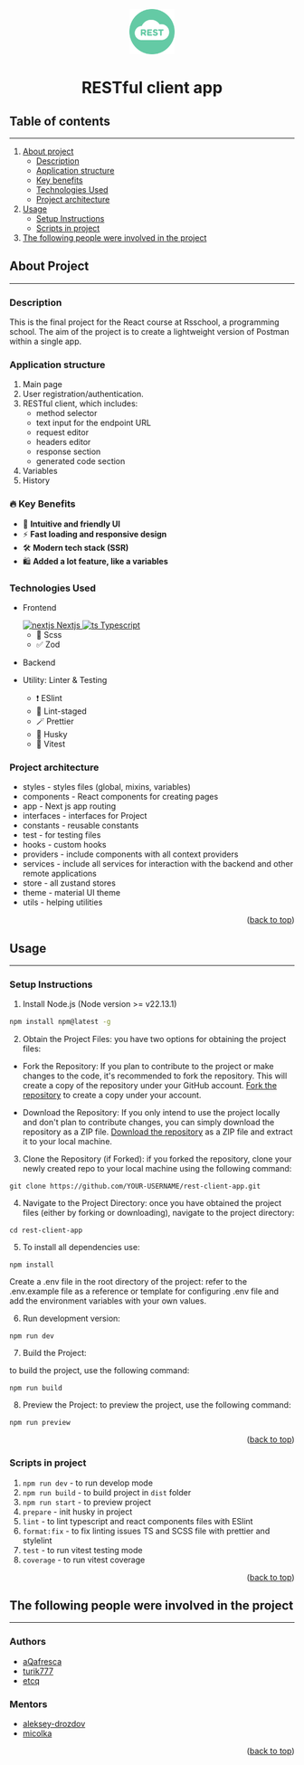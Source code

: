 
<a id="readme-top"></a>
<div align="center">
  <a href="https://github.com/othneildrew/Best-README-Template">
    <img src="public/images/logo.svg" alt="Logo" width="80" height="80">
  </a>

  <h1 align="center">RESTful client app</h1>
</div>

## Table of contents
___

1. [About project](#about-project)
    - [Description](#description)
    - [Application structure](#application-structure)
    - [Key benefits](#-key-benefits)
    - [Technologies Used](#technologies-used)
    - [Project architecture](#project-architecture)
2. [Usage](#usage)
    - [Setup Instructions](#setup-instructions)
    - [Scripts in project](#scripts-in-project)
3. [The following people were involved in the project](#the-following-people-were-involved-in-the-project)


## About Project

---

### Description

This is the final project for the React course at Rsschool, a programming school. The aim of the project is to create a lightweight version of Postman within a single app.

### Application structure

1. Main page
2. User registration/authentication.
3. RESTful client, which includes:
   - method selector
   - text input for the endpoint URL
   - request editor
   - headers editor
   - response section
   - generated code section
4. Variables
5. History

### 🔥 Key Benefits

- 🧭 **Intuitive and friendly UI**
- ⚡ **Fast loading and responsive design**
- 🛠️ **Modern tech stack (SSR)**
- 🛍️ **Added a lot feature, like a variables**

### Technologies Used

- Frontend

  <a href="https://nextjs.org/">
    <img width="20" height="20" alt="nextjs" src="https://github.com/user-attachments/assets/32e78665-1097-48aa-a1df-fe7066f952fa" /> Nextjs
  </a>

  <a href="https://www.typescriptlang.org/">
    <img width="20" height="20" alt="ts" src="https://github.com/user-attachments/assets/ee98179c-3f48-4c1a-9ff8-149104908cc2" /> Typescript
  </a>

  - 🎨 Scss
  - ✅ Zod

- Backend


- Utility: Linter & Testing
  - ❗ ESlint
  - 🧹 Lint-staged
  - 🪄 Prettier
  - 🐶 Husky
  - 🧪 Vitest


### Project architecture

- styles - styles files (global, mixins, variables)
- components - React components for creating pages
- app - Next js app routing
- interfaces - interfaces for Project
- constants - reusable constants
- test - for testing files
- hooks - custom hooks
- providers - include components with all context providers
- services - include all services for interaction with the backend and other remote applications
- store - all zustand stores
- theme - material UI theme
- utils - helping utilities

<p align="right">(<a href="#readme-top">back to top</a>)</p>


## Usage

---

### Setup Instructions

1. Install Node.js (Node version >= v22.13.1)

  ```sh
  npm install npm@latest -g
  ```

2. Obtain the Project Files: you have two options for obtaining the project files:

- Fork the Repository: If you plan to contribute to the project or make changes to the code, it's recommended to fork the repository. This will create a copy of the repository under your GitHub account. [Fork the repository](https://github.com/etcq/rest-client-app/fork) to create a copy under your account.

- Download the Repository: If you only intend to use the project locally and don't plan to contribute changes, you can simply download the repository as a ZIP file. [Download the repository](https://github.com/etcq/rest-client-app/archive/refs/heads/main.zip) as a ZIP file and extract it to your local machine.

3. Clone the Repository (if Forked): if you forked the repository, clone your newly created repo to your local machine using the following command:

```
git clone https://github.com/YOUR-USERNAME/rest-client-app.git
```

4. Navigate to the Project Directory: once you have obtained the project files (either by forking or downloading), navigate to the project directory:

```
cd rest-client-app
```

5. To install all dependencies use:

```
npm install
```

Create a .env file in the root directory of the project: refer to the .env.example file as a reference or template for configuring .env file and add the environment variables with your own values.

6. Run development version: 

```
npm run dev
```

7. Build the Project:

to build the project, use the following command:

```
npm run build
```

8. Preview the Project: to preview the project, use the following command:

```
npm run preview
```
<p align="right">(<a href="#readme-top">back to top</a>)</p>

### Scripts in project

1. `npm run dev` - to run develop mode
2. `npm run build` - to build project in `dist` folder
3. `npm run start` - to preview project
4. `prepare` - init husky in project
5. `lint` - to lint typescript and react components files with ESlint
8. `format:fix` - to fix linting issues TS and SCSS file with prettier and stylelint
9. `test` - to run vitest testing mode
10. `coverage` - to run vitest coverage


<p align="right">(<a href="#readme-top">back to top</a>)</p>


## The following people were involved in the project

---

### Authors

- [aQafresca](https://github.com/aQafresca)
- [turik777](https://github.com/turik777)
- [etcq](https://github.com/etcq)

### Mentors

- [aleksey-drozdov](https://github.com/aleksey-drozdov)
- [micolka](https://github.com/micolka)

<p align="right">(<a href="#readme-top">back to top</a>)</p>